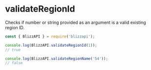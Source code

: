 # validateRegionId

Checks if number or string provided as an argument is a valid existing region ID.

```js
const { BlizzAPI } = require('blizzapi');

console.log(BlizzAPI.validateRegionId(1));
// true

console.log(BlizzAPI.validateRegionName('54'));
// false
```